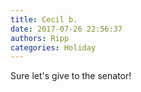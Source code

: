```yaml
---
title: Cecil b.
date: 2017-07-26 22:56:37
authors: Ripp
categories: Holiday
---
```


 Sure let's give to the senator!